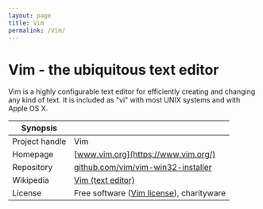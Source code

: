 ```yaml
---
layout: page
title: Vim
permalink: /Vim/
---
```


# Vim - the ubiquitous text editor 

Vim is a highly configurable text editor for efficiently creating and changing any kind of text. It is included as "vi" with most UNIX systems and with Apple OS X.

| Synopsis         |  |
|------------------|--|
| Project handle   | Vim |
| Homepage         | [www.vim.org](https://www.vim.org/) |
| Repository       | [github.com/vim/vim-win32-installer](https://github.com/vim/vim-win32-installer) |
| Wikipedia        | [Vim (text editor)](https://en.wikipedia.org/wiki/Vim_(text_editor))
| License          | Free software ([Vim license](https://vimhelp.org/uganda.txt.html#license)), charityware |

